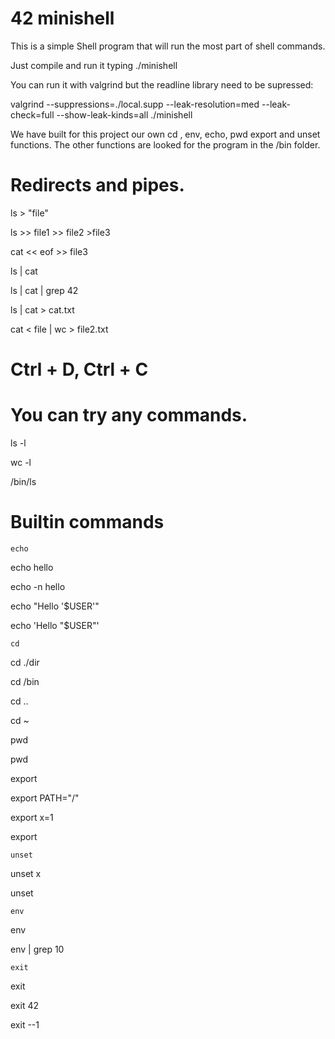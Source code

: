 # 42 minishell

This is a simple Shell program that will run the most part of shell commands.

Just compile and run it typing ./minishell

You can run it with valgrind but the readline library need to be supressed:

valgrind --suppressions=./local.supp --leak-resolution=med --leak-check=full --show-leak-kinds=all ./minishell

We have built for this project our own cd , env, echo, pwd export and unset functions.
The other functions are looked for the program in the /bin folder.

# Redirects and pipes.


ls > "file"

ls >> file1 >> file2 >file3

cat << eof >> file3

ls | cat

ls | cat | grep 42

ls | cat > cat.txt

cat < file | wc > file2.txt

# Ctrl + D, Ctrl + C 


# You can try any commands.

ls -l 

wc -l 

/bin/ls

# Builtin commands


    echo
    
echo hello

echo -n hello

echo "Hello '$USER'"

echo 'Hello "$USER"'

    cd
    
    
cd ./dir

cd /bin

cd ..

cd ~

  pwd
  
pwd

   export
   
export PATH="/"

export x=1

export


    unset
    
unset x

unset

    env
    
env

env | grep 10

    exit
    
exit

exit 42

exit --1

